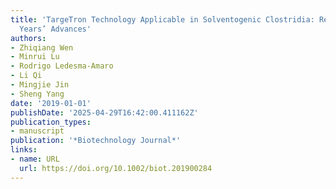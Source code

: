 ```yaml
---
title: 'TargeTron Technology Applicable in Solventogenic Clostridia: Revisiting 12
  Years’ Advances'
authors:
- Zhiqiang Wen
- Minrui Lu
- Rodrigo Ledesma‐Amaro
- Li Qi
- Mingjie Jin
- Sheng Yang
date: '2019-01-01'
publishDate: '2025-04-29T16:42:00.411162Z'
publication_types:
- manuscript
publication: '*Biotechnology Journal*'
links:
- name: URL
  url: https://doi.org/10.1002/biot.201900284
---
```

